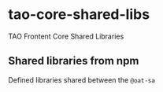 # tao-core-shared-libs

TAO Frontent Core Shared Libraries

## Shared libraries from npm

Defined libraries shared between the `@oat-sa`

